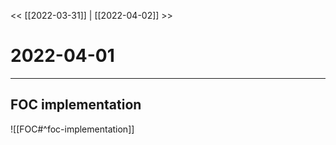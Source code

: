 
<< [[2022-03-31]] | [[2022-04-02]] >>
# 2022-04-01
---

## FOC implementation
![[FOC#^foc-implementation]]
